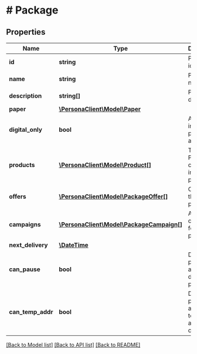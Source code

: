 # # Package

## Properties

Name | Type | Description | Notes
------------ | ------------- | ------------- | -------------
**id** | **string** | Package identifier | 
**name** | **string** | Package name | 
**description** | **string[]** | Package description | 
**paper** | [**\PersonaClient\Model\Paper**](Paper.md) |  | 
**digital_only** | **bool** | All products in this package are digital | 
**products** | [**\PersonaClient\Model\Product[]**](Product.md) | The Products contained in a package | 
**offers** | [**\PersonaClient\Model\PackageOffer[]**](PackageOffer.md) | Offers for the package | 
**campaigns** | [**\PersonaClient\Model\PackageCampaign[]**](PackageCampaign.md) | Active campaigns for the package | 
**next_delivery** | [**\DateTime**](\DateTime.md) |  | [optional] 
**can_pause** | **bool** | Does the package allow delivery pauses | 
**can_temp_addr** | **bool** | Does the package allow temporary address changes | 

[[Back to Model list]](../../README.md#documentation-for-models) [[Back to API list]](../../README.md#documentation-for-api-endpoints) [[Back to README]](../../README.md)


